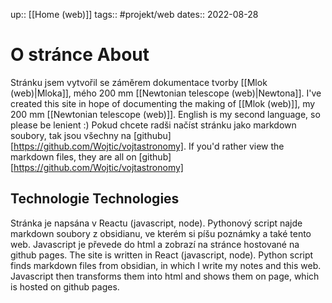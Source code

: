 up:: [[Home (web)]]
tags:: #projekt/web 
dates:: 2022-08-28

# O stránce <en>About</en>
Stránku jsem vytvořil se záměrem dokumentace tvorby [[Mlok (web)|Mloka]], mého 200 mm [[Newtonian telescope (web)|Newtona]]. 
<en>I've created this site in hope of documenting the making of [[Mlok (web)]], my 200 mm [[Newtonian telescope (web)]]. English is my second language, so please be lenient :)</en>
Pokud chcete radši načíst stránku jako markdown soubory, tak jsou všechny na [githubu][https://github.com/Wojtic/vojtastronomy].
<en>If you'd rather view the markdown files, they are all on [github][https://github.com/Wojtic/vojtastronomy]</en>

## Technologie <en>Technologies</en>
Stránka je napsána v Reactu (javascript, node). Pythonový script najde markdown soubory z obsidianu, ve kterém si píšu poznámky a také tento web. Javascript je převede do html a zobrazí na stránce hostované na github pages. 
<en>The site is written in React (javascript, node). Python script finds markdown files from obsidian, in which I write my notes and this web. Javascript then transforms them into html and shows them on page, which is hosted on github pages.</en>